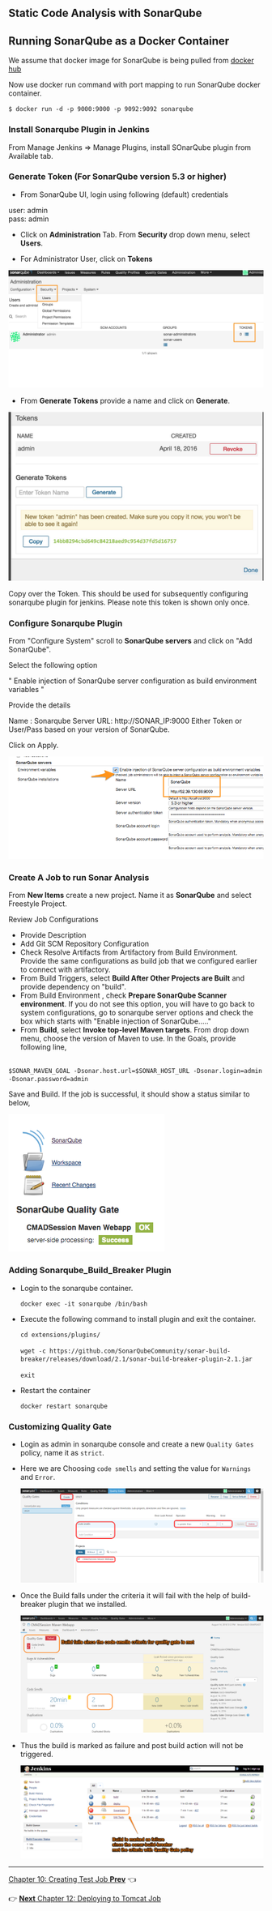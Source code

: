 ## Static Code Analysis with SonarQube

## Running SonarQube as a Docker Container

We assume that docker image for SonarQube is being pulled from [docker hub](https://hub.docker.com/_/sonarqube/)

Now use docker run command with port mapping to run SonarQube docker container.

```
$ docker run -d -p 9000:9000 -p 9092:9092 sonarqube
```

### Install  Sonarqube Plugin in Jenkins

From Manage Jenkins => Manage Plugins, install SOnarQube plugin from Available tab.


### Generate Token (For SonarQube version 5.3 or higher)

* From SonarQube UI, login using following (default) credentials

user: admin  
pass: admin  


* Click on **Administration** Tab. From **Security** drop down menu, select **Users**.  

* For Administrator User, click on **Tokens**

![Token ](images/chap11/sonarqube_tokens-00.jpg)

* From **Generate Tokens** provide a name and click on **Generate**.

![Token ](images/chap11/sonarqube_tokens-02.jpg)

Copy over the Token. This should be used for subsequently configuring sonarqube plugin for jenkins. Please note this token is shown only once.

### Configure Sonarqube Plugin
From "Configure System" scroll to **SonarQube servers** and click on "Add SonarQube".

Select the following option

" Enable injection of SonarQube server configuration as build environment variables	"

Provide the details

Name : Sonarqube
Server URL: http://SONAR_IP:9000
Either Token or User/Pass based on your version of SonarQube.

Click on Apply.

![Token ](images/chap11/plugin_config.png)


### Create A Job to run Sonar Analysis

From **New Items** create a new project. Name it as **SonarQube** and select Freestyle Project.


Review Job Configurations

* Provide Description
* Add Git SCM Repository Configuration  
* Check Resolve Artifacts from Artifactory from Build Environment. Provide the same configurations as build job that we configured earlier to connect with artifactory.
* From Build Triggers, select **Build After Other Projects are Built** and provide dependency on "build".
* From Build Environment , check  **Prepare SonarQube Scanner environment**. If you do not see this option, you will have to go back to system configurations, go to sonarqube server options and check the box which starts with "Enable injection of SonarQube....."
* From **Build**, select **Invoke top-level Maven targets**. From drop down menu, choose the version of Maven to use. In the Goals, provide following line,

```

$SONAR_MAVEN_GOAL -Dsonar.host.url=$SONAR_HOST_URL -Dsonar.login=admin -Dsonar.password=admin

```

Save and Build.  If the job is successful, it should show a status similar to below,


![SonarQube job status](images/chap11/status.png)


### Adding Sonarqube_Build_Breaker Plugin

* Login to the sonarqube container.

      docker exec -it sonarqube /bin/bash

* Execute the following command to install plugin and exit the container.

      cd extensions/plugins/

      wget -c https://github.com/SonarQubeCommunity/sonar-build-breaker/releases/download/2.1/sonar-build-breaker-plugin-2.1.jar

      exit

* Restart the container

      docker restart sonarqube

### Customizing Quality Gate

* Login as admin in sonarqube console and create a new `Quality Gates` policy, name it as `strict`.

* Here we are Choosing `code smells` and setting the value for `Warnings` and `Error`.

  ![Quality Gate](images/chap11/1.png)

* Once the Build falls under the criteria it will fail with the help of build-breaker plugin that we installed.

  ![Quality Gate](images/chap11/2.png)

* Thus the build is marked as failure and post build action will not be triggered.

  ![Jenkins_sonar_fail](images/chap11/3.png)

----
[Chapter 10: Creating Test Job
 **Prev**](https://github.com/schoolofdevops/learn-jenkins/blob/master/manuscript/100_creating_test_job.md) :point_left:

:point_right: [**Next** Chapter 12: Deploying to Tomcat Job](https://github.com/schoolofdevops/learn-jenkins/blob/master/manuscript/120_deploy_to_tomcat.md)
